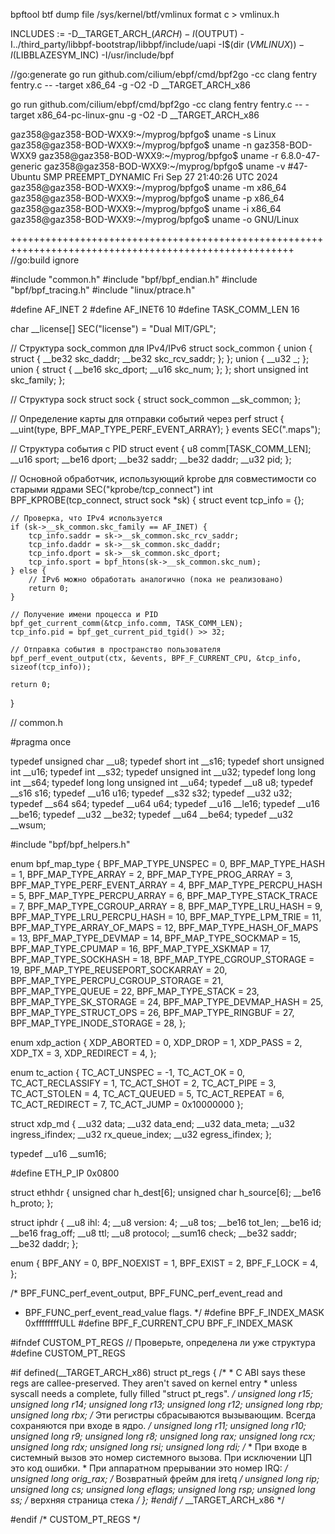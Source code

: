 bpftool btf dump file /sys/kernel/btf/vmlinux format c > vmlinux.h


INCLUDES := -D__TARGET_ARCH_$(ARCH) -I$(OUTPUT) -I../third_party/libbpf-bootstrap/libbpf/include/uapi -I$(dir $(VMLINUX)) -I$(LIBBLAZESYM_INC) -I/usr/include/bpf

//go:generate go run github.com/cilium/ebpf/cmd/bpf2go -cc clang fentry fentry.c -- -target x86_64 -g -O2 -D __TARGET_ARCH_x86

go run github.com/cilium/ebpf/cmd/bpf2go -cc clang fentry fentry.c -- -target x86_64-pc-linux-gnu -g -O2 -D __TARGET_ARCH_x86


gaz358@gaz358-BOD-WXX9:~/myprog/bpfgo$ uname -s
Linux
gaz358@gaz358-BOD-WXX9:~/myprog/bpfgo$ uname -n
gaz358-BOD-WXX9
gaz358@gaz358-BOD-WXX9:~/myprog/bpfgo$ uname -r
6.8.0-47-generic
gaz358@gaz358-BOD-WXX9:~/myprog/bpfgo$ uname -v
#47-Ubuntu SMP PREEMPT_DYNAMIC Fri Sep 27 21:40:26 UTC 2024
gaz358@gaz358-BOD-WXX9:~/myprog/bpfgo$ uname -m
x86_64
gaz358@gaz358-BOD-WXX9:~/myprog/bpfgo$ uname -p
x86_64
gaz358@gaz358-BOD-WXX9:~/myprog/bpfgo$ uname -i
x86_64
gaz358@gaz358-BOD-WXX9:~/myprog/bpfgo$ uname -o
GNU/Linux


+++++++++++++++++++++++++++++++++++++++++++++++++++++++++++++++++++++++++++++++++++++++++++++++++++++++
//go:build ignore

#include "common.h"
#include "bpf/bpf_endian.h"
#include "bpf/bpf_tracing.h"
#include "linux/ptrace.h"

#define AF_INET 2
#define AF_INET6 10
#define TASK_COMM_LEN 16

char __license[] SEC("license") = "Dual MIT/GPL";

// Структура sock_common для IPv4/IPv6
struct sock_common {
	union {
		struct {
			__be32 skc_daddr;
			__be32 skc_rcv_saddr;
		};
	};
	union {
		__u32 _;
	};
	union {
		struct {
			__be16 skc_dport;
			__u16 skc_num;
		};
	};
	short unsigned int skc_family;
};

// Структура sock
struct sock {
	struct sock_common __sk_common;
};

// Определение карты для отправки событий через perf
struct {
	__uint(type, BPF_MAP_TYPE_PERF_EVENT_ARRAY);
} events SEC(".maps");

// Структура события с PID
struct event {
	u8 comm[TASK_COMM_LEN];
	__u16 sport;
	__be16 dport;
	__be32 saddr;
	__be32 daddr;
	__u32 pid;
};

// Основной обработчик, использующий kprobe для совместимости со старыми ядрами
SEC("kprobe/tcp_connect")
int BPF_KPROBE(tcp_connect, struct sock *sk) {
	struct event tcp_info = {};

	// Проверка, что IPv4 используется
	if (sk->__sk_common.skc_family == AF_INET) {
		tcp_info.saddr = sk->__sk_common.skc_rcv_saddr;
		tcp_info.daddr = sk->__sk_common.skc_daddr;
		tcp_info.dport = sk->__sk_common.skc_dport;
		tcp_info.sport = bpf_htons(sk->__sk_common.skc_num);
	} else {
		// IPv6 можно обработать аналогично (пока не реализовано)
		return 0;
	}

	// Получение имени процесса и PID
	bpf_get_current_comm(&tcp_info.comm, TASK_COMM_LEN);
	tcp_info.pid = bpf_get_current_pid_tgid() >> 32;

	// Отправка события в пространство пользователя
	bpf_perf_event_output(ctx, &events, BPF_F_CURRENT_CPU, &tcp_info, sizeof(tcp_info));

	return 0;
}


// common.h

#pragma once

typedef unsigned char __u8;
typedef short int __s16;
typedef short unsigned int __u16;
typedef int __s32;
typedef unsigned int __u32;
typedef long long int __s64;
typedef long long unsigned int __u64;
typedef __u8 u8;
typedef __s16 s16;
typedef __u16 u16;
typedef __s32 s32;
typedef __u32 u32;
typedef __s64 s64;
typedef __u64 u64;
typedef __u16 __le16;
typedef __u16 __be16;
typedef __u32 __be32;
typedef __u64 __be64;
typedef __u32 __wsum;

#include "bpf/bpf_helpers.h"

enum bpf_map_type {
	BPF_MAP_TYPE_UNSPEC                = 0,
	BPF_MAP_TYPE_HASH                  = 1,
	BPF_MAP_TYPE_ARRAY                 = 2,
	BPF_MAP_TYPE_PROG_ARRAY            = 3,
	BPF_MAP_TYPE_PERF_EVENT_ARRAY      = 4,
	BPF_MAP_TYPE_PERCPU_HASH           = 5,
	BPF_MAP_TYPE_PERCPU_ARRAY          = 6,
	BPF_MAP_TYPE_STACK_TRACE           = 7,
	BPF_MAP_TYPE_CGROUP_ARRAY          = 8,
	BPF_MAP_TYPE_LRU_HASH              = 9,
	BPF_MAP_TYPE_LRU_PERCPU_HASH       = 10,
	BPF_MAP_TYPE_LPM_TRIE              = 11,
	BPF_MAP_TYPE_ARRAY_OF_MAPS         = 12,
	BPF_MAP_TYPE_HASH_OF_MAPS          = 13,
	BPF_MAP_TYPE_DEVMAP                = 14,
	BPF_MAP_TYPE_SOCKMAP               = 15,
	BPF_MAP_TYPE_CPUMAP                = 16,
	BPF_MAP_TYPE_XSKMAP                = 17,
	BPF_MAP_TYPE_SOCKHASH              = 18,
	BPF_MAP_TYPE_CGROUP_STORAGE        = 19,
	BPF_MAP_TYPE_REUSEPORT_SOCKARRAY   = 20,
	BPF_MAP_TYPE_PERCPU_CGROUP_STORAGE = 21,
	BPF_MAP_TYPE_QUEUE                 = 22,
	BPF_MAP_TYPE_STACK                 = 23,
	BPF_MAP_TYPE_SK_STORAGE            = 24,
	BPF_MAP_TYPE_DEVMAP_HASH           = 25,
	BPF_MAP_TYPE_STRUCT_OPS            = 26,
	BPF_MAP_TYPE_RINGBUF               = 27,
	BPF_MAP_TYPE_INODE_STORAGE         = 28,
};

enum xdp_action {
	XDP_ABORTED = 0,
	XDP_DROP = 1,
	XDP_PASS = 2,
	XDP_TX = 3,
	XDP_REDIRECT = 4,
};

enum tc_action {
	TC_ACT_UNSPEC 		= -1,
	TC_ACT_OK 			= 0,
	TC_ACT_RECLASSIFY 	= 1,
	TC_ACT_SHOT 		= 2,
	TC_ACT_PIPE 		= 3,
	TC_ACT_STOLEN 		= 4,
	TC_ACT_QUEUED 		= 5,
	TC_ACT_REPEAT 		= 6,
	TC_ACT_REDIRECT 	= 7,
	TC_ACT_JUMP 		= 0x10000000
};

struct xdp_md {
	__u32 data;
	__u32 data_end;
	__u32 data_meta;
	__u32 ingress_ifindex;
	__u32 rx_queue_index;
	__u32 egress_ifindex;
};

typedef __u16 __sum16;

#define ETH_P_IP 0x0800

struct ethhdr {
	unsigned char h_dest[6];
	unsigned char h_source[6];
	__be16 h_proto;
};

struct iphdr {
	__u8 ihl: 4;
	__u8 version: 4;
	__u8 tos;
	__be16 tot_len;
	__be16 id;
	__be16 frag_off;
	__u8 ttl;
	__u8 protocol;
	__sum16 check;
	__be32 saddr;
	__be32 daddr;
};

enum {
	BPF_ANY     = 0,
	BPF_NOEXIST = 1,
	BPF_EXIST   = 2,
	BPF_F_LOCK  = 4,
};

/* BPF_FUNC_perf_event_output, BPF_FUNC_perf_event_read and
 * BPF_FUNC_perf_event_read_value flags.
 */
#define BPF_F_INDEX_MASK 0xffffffffULL
#define BPF_F_CURRENT_CPU BPF_F_INDEX_MASK

#ifndef CUSTOM_PT_REGS  // Проверьте, определена ли уже структура
#define CUSTOM_PT_REGS

#if defined(__TARGET_ARCH_x86)
struct pt_regs {
	/*
	 * C ABI says these regs are callee-preserved. They aren't saved on kernel entry
	 * unless syscall needs a complete, fully filled "struct pt_regs".
	 */
	unsigned long r15;
	unsigned long r14;
	unsigned long r13;
	unsigned long r12;
	unsigned long rbp;
	unsigned long rbx;
	/* Эти регистры сбрасываются вызывающим. Всегда сохраняются при входе в ядро. */
	unsigned long r11;
	unsigned long r10;
	unsigned long r9;
	unsigned long r8;
	unsigned long rax;
	unsigned long rcx;
	unsigned long rdx;
	unsigned long rsi;
	unsigned long rdi;
	/*
	 * При входе в системный вызов это номер системного вызова. При исключении ЦП это код ошибки.
	 * При аппаратном прерывании это номер IRQ:
	 */
	unsigned long orig_rax;
	/* Возвратный фрейм для iretq */
	unsigned long rip;
	unsigned long cs;
	unsigned long eflags;
	unsigned long rsp;
	unsigned long ss;
	/* верхняя страница стека */
};
#endif /* __TARGET_ARCH_x86 */

#endif /* CUSTOM_PT_REGS */
